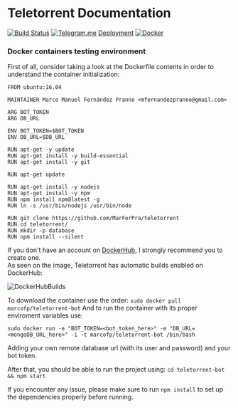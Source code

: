 # Teletorrent Documentation

[![Build Status](https://travis-ci.org/MarFerPra/teletorrent.svg?branch=dev)](https://travis-ci.org/MarFerPra/teletorrent) [![Telegram.me](http://lelb.net/wp-content/uploads/2016/01/telegram-icon-e1453881760594.png)](https://telegram.me/share/url?url=teletorrent_bot)
[Deployment](http://teletorrent.herokuapp.com)
[![Docker](https://camo.githubusercontent.com/8a4737bc02fcfeb36a2d7cfb9d3e886e9baf37ad/687474703a2f2f693632382e70686f746f6275636b65742e636f6d2f616c62756d732f7575362f726f6d696c67696c646f2f646f636b657269636f6e5f7a7073776a3369667772772e706e67)](https://hub.docker.com/r/marcofp/teletorrent-bot/)  

### Docker containers testing environment

First of all, consider taking a look at the Dockerfile contents in order to understand the container initialization:

```
FROM ubuntu:16.04

MAINTAINER Marco Manuel Fernández Pranno <mfernandezpranno@gmail.com>

ARG BOT_TOKEN
ARG DB_URL

ENV BOT_TOKEN=$BOT_TOKEN
ENV DB_URL=$DB_URL

RUN apt-get -y update
RUN apt-get install -y build-essential
RUN apt-get install -y git

RUN apt-get update

RUN apt-get install -y nodejs
RUN apt-get install -y npm
RUN npm install npm@latest -g
RUN ln -s /usr/bin/nodejs /usr/bin/node

RUN git clone https://github.com/MarFerPra/teletorrent
RUN cd teletorrent/
RUN mkdir -p database
RUN npm install --silent

```

If you don't have an account on [DockerHub](https://hub.docker.com/), I strongly recommend you to create one.  
As seen on the image, Teletorrent has automatic builds enabled on DockerHub:

![DockerHubBuilds](http://i1268.photobucket.com/albums/jj576/marcofp0/IV%20P4/docker-img_zpsjmo2jjen.png)  

To download the container use the order: `sudo docker pull marcofp/teletorrent-bot`
And to run the container with its proper enviroment variables use:

`sudo docker run -e "BOT_TOKEN=<bot_token_here>" -e "DB_URL=<mongoDB_URL_here>" -i -t marcofp/teletorrent-bot /bin/bash`  

Adding your own remote database url (with its user and password) and your bot token.  

After that, you should be able to run the project using: `cd teletorrent-bot && npm start`

If you encounter any issue, please make sure to run `npm install` to set up the dependencies properly before running.
